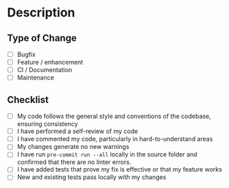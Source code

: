 # Description

<!-- Please include a summary of the changes and the related issue. -->

## Type of Change

<!-- Please skip this part if you are already using conventional commit keywords in the PR title. -->

- [ ] Bugfix
- [ ] Feature / enhancement
- [ ] CI / Documentation
- [ ] Maintenance

## Checklist

- [ ] My code follows the general style and conventions of the codebase, ensuring consistency
- [ ] I have performed a self-review of my code
- [ ] I have commented my code, particularly in hard-to-understand areas
- [ ] My changes generate no new warnings
- [ ] I have run `pre-commit run --all` locally in the source folder and confirmed that there are no linter errors.
- [ ] I have added tests that prove my fix is effective or that my feature works
- [ ] New and existing tests pass locally with my changes
